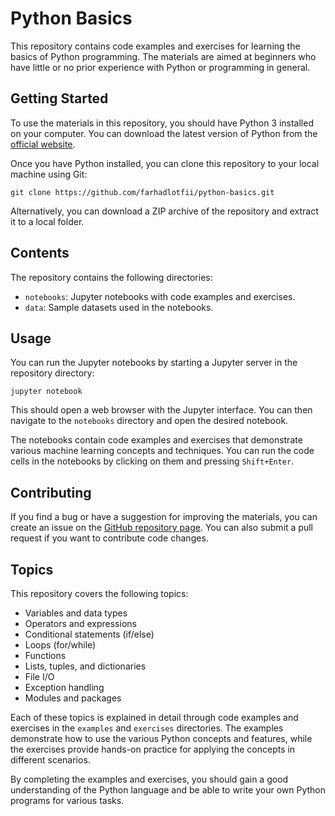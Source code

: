 # Python Basics

This repository contains code examples and exercises for learning the basics of Python programming. The materials are aimed at beginners who have little or no prior experience with Python or programming in general.

## Getting Started

To use the materials in this repository, you should have Python 3 installed on your computer. You can download the latest version of Python from the [official website](https://www.python.org/downloads/).

Once you have Python installed, you can clone this repository to your local machine using Git:
```
git clone https://github.com/farhadlotfii/python-basics.git
```
Alternatively, you can download a ZIP archive of the repository and extract it to a local folder.

## Contents

The repository contains the following directories:

- `notebooks`: Jupyter notebooks with code examples and exercises.
- `data`: Sample datasets used in the notebooks.

## Usage

You can run the Jupyter notebooks by starting a Jupyter server in the repository directory:
```
jupyter notebook
```
This should open a web browser with the Jupyter interface. You can then navigate to the `notebooks` directory and open the desired notebook.

The notebooks contain code examples and exercises that demonstrate various machine learning concepts and techniques. You can run the code cells in the notebooks by clicking on them and pressing `Shift+Enter`.

## Contributing

If you find a bug or have a suggestion for improving the materials, you can create an issue on the [GitHub repository page](https://github.com/farhadlotfii/python-basics/issues). You can also submit a pull request if you want to contribute code changes.

## Topics

This repository covers the following topics:

- Variables and data types
- Operators and expressions
- Conditional statements (if/else)
- Loops (for/while)
- Functions
- Lists, tuples, and dictionaries
- File I/O
- Exception handling
- Modules and packages

Each of these topics is explained in detail through code examples and exercises in the `examples` and `exercises` directories. The examples demonstrate how to use the various Python concepts and features, while the exercises provide hands-on practice for applying the concepts in different scenarios.

By completing the examples and exercises, you should gain a good understanding of the Python language and be able to write your own Python programs for various tasks.
